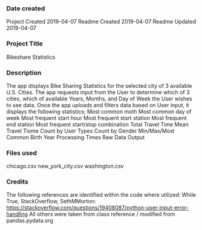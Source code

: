 ### Date created
Project Created 2019-04-07
Readme Created 2019-04-07
Readme Updated 2019-04-07

### Project Title
Bikeshare Statistics

### Description
The app displays Bike Sharing Statistics for the selected city of 3 available U.S. Cities.
The app requests input from the User to determine which of 3 cities, which of available Years, Months, and Day of Week the User wishes to see data.
Once the app uploads and filters data based on User input, it displays the following statistics; 
Most common moth
Most common day of week
Most frequent start hour
Most frequent start station
Most frequent end station
Most frequent start/stop combination
Total Travel Time
Mean Travel Tiome
Count by User Types
Count by Gender
Min/Max/Most Common Birth Year
Processing Times
Raw Data Output

### Files used
chicago.csv
new_york_city.csv
washington.csv

### Credits
The following references are identified within the code where utilized:
While True, StackOverflow, SethMMorton: <https://stackoverflow.com/questions/19408087/python-user-input-error-handling>
All others were taken from class reference / modified from pandas.pydata.org